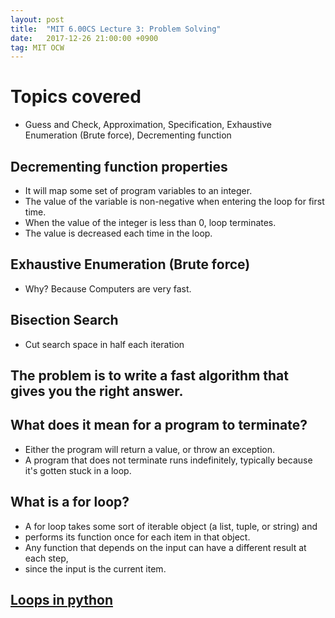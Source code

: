 ```yaml
---
layout: post
title:  "MIT 6.00CS Lecture 3: Problem Solving"
date:   2017-12-26 21:00:00 +0900
tag: MIT OCW
---
```


# Topics covered
 - Guess and Check, Approximation, Specification, Exhaustive Enumeration (Brute force), Decrementing function

## Decrementing function properties
  - It will map some set of program variables to an integer.
  - The value of the variable is non-negative when entering the loop for first time.
  - When the value of the integer is less than 0, loop terminates.
  - The value is decreased each time in the loop.

## Exhaustive Enumeration (Brute force)
  - Why? Because Computers are very fast.

## Bisection Search
  - Cut search space in half each iteration

## The problem is to write a fast algorithm that gives you the right answer.

## What does it mean for a program to terminate?
  - Either the program will return a value, or throw an exception.
  - A program that does not terminate runs indefinitely, typically because it's gotten stuck in a loop.

## What is a for loop?
  - A for loop takes some sort of iterable object (a list, tuple, or string) and
  - performs its function once for each item in that object.
  - Any function that depends on the input can have a different result at each step,
  - since the input is the current item.

## [Loops in python](https://opentechschool.github.io/python-beginners/en/loops.html)
